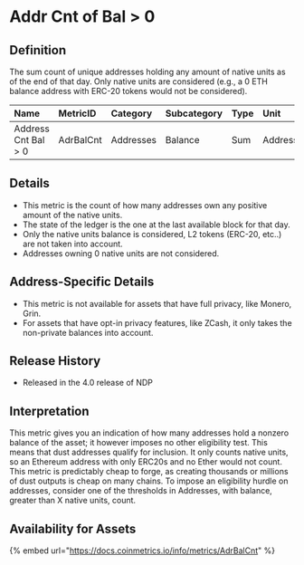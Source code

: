 # Addr Cnt of Bal &gt; 0

## Definition

The sum count of unique addresses holding any amount of native units as of the end of that day. Only native units are considered \(e.g., a 0 ETH balance address with ERC-20 tokens would not be considered\).

| Name | MetricID | Category | Subcategory | Type | Unit | Interval |
| :--- | :--- | :--- | :--- | :--- | :--- | :--- |
| Address Cnt Bal &gt; 0 | AdrBalCnt | Addresses | Balance | Sum | Addresses | 1 day |

## Details

* This metric is the count of how many addresses own any positive amount of the native units.
* The state of the ledger is the one at the last available block for that day.
* Only the native units balance is considered, L2 tokens \(ERC-20, etc..\) are not taken into account.
* Addresses owning 0 native units are not considered.

## Address-Specific Details

* This metric is not available for assets that have full privacy, like Monero, Grin.
* For assets that have opt-in privacy features, like ZCash, it only takes the non-private balances into account.

## Release History

* Released in the 4.0 release of NDP

## Interpretation

This metric gives you an indication of how many addresses hold a nonzero balance of the asset; it however imposes no other eligibility test. This means that dust addresses qualify for inclusion. It only counts native units, so an Ethereum address with only ERC20s and no Ether would not count. This metric is predictably cheap to forge, as creating thousands or millions of dust outputs is cheap on many chains. To impose an eligibility hurdle on addresses, consider one of the thresholds in Addresses, with balance, greater than X native units, count.

## Availability for Assets

{% embed url="https://docs.coinmetrics.io/info/metrics/AdrBalCnt" %}



